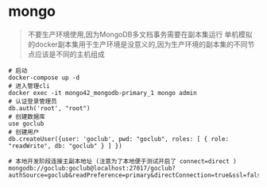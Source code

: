 # mongo

> 不要生产环境使用,因为MongoDB多文档事务需要在副本集运行
> 单机模拟的docker副本集用于生产环境是没意义的,因为生产环境的副本集的不同节点应该是不同的主机组成

```shell
# 启动
docker-compose up -d
# 进入管理cli
docker exec -it mongo42_mongodb-primary_1 mongo admin
# 认证登录管理员
db.auth('root', "root")
# 创建数据库
use goclub
# 创建用户
db.createUser({user: 'goclub', pwd: "goclub", roles: [ { role: "readWrite", db: "goclub" } ] })
```

```
# 本地开发阶段连接主副本地址 (注意为了本地便于测试开启了 connect=direct )
mongodb://goclub:goclub@localhost:27017/goclub?authSource=goclub&readPreference=primary&directConnection=true&ssl=false
```